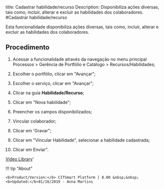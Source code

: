 title: Cadastrar habilidade/recurso
Description: Disponibiliza ações diversas, tais como, incluir, alterar e excluir as habilidades dos colaboradores.
#Cadastrar habilidade/recurso

Esta funcionalidade disponibiliza ações diversas, tais como, incluir, alterar e
excluir as habilidades dos colaboradores.

Procedimento
----------------

1.  Acessar a funcionalidade através da navegação no menu principal Processos \>
    Gerência de Portfólio e Catálogo \> Recursos/Habilidades;

2.  Escolher o portfólio, clicar em "Avançar";

3.  Escolher o serviço, clicar em "Avançar";

4.  Clicar na guia **Habilidade/Recurso**;

5.  Clicar em "Nova habilidade";

6.  Preencher os campos disponibilizados;

7.  Vincular colaborador;

8.  Clicar em 'Gravar";

9.  Clicar em "Vincular Habilidade", selecionar a habilidade cadastrada;

10. Clicar em Enviar".



<i class='fa fa-youtube-play  fa-2x' style='color:#97ce17;vertical-align: middle;'> </i> [Video Library](https://www.youtube.com/playlist?list=PLB5qK2uzf2RPUBXWp7r7A0YUQY07qkSrO)'

!!! tip "About"

    <b>Product/Version:</b> CITSmart Platform | 8.00 &nbsp;&nbsp;
    <b>Updated:</b>01/16/2019 - Anna Martins

